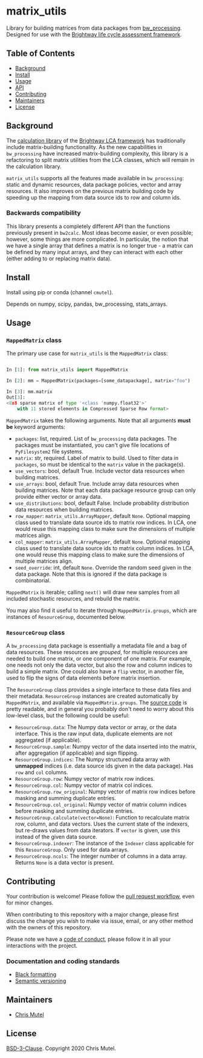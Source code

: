 # matrix_utils

Library for building matrices from data packages from [bw_processing](https://github.com/brightway-lca/bw_processing). Designed for use with the [Brightway life cycle assessment framework](https://brightway.dev/).

## Table of Contents

- [Background](#background)
- [Install](#install)
- [Usage](#usage)
- [API](#api)
- [Contributing](#contributing)
- [Maintainers](#maintainers)
- [License](#license)

## Background

The [calculation library](https://github.com/brightway-lca/brightway2-calc) of the [Brightway LCA framework](https://brightway.dev/) has traditionally include matrix-building functionality. As the new capabilities in `bw_processing` have increased matrix-building complexity, this library is a refactoring to split matrix utilities from the LCA classes, which will remain in the calculation library.

`matrix_utils` supports all the features made available in `bw_processing`: static and dynamic resources, data package policies, vector and array resources. It also improves on the previous matrix building code by speeding up the mapping from data source ids to row and column ids.

### Backwards compatibility

This library presents a completely different API than the functions previously present in `bw2calc`. Most ideas become easier, or even possible; however, some things are more complicated. In particular, the notion that we have a single array that defines a matrix is no longer true - a matrix can be defined by many input arrays, and they can interact with each other (either adding to or replacing matrix data).

## Install

Install using pip or conda (channel `cmutel`).

Depends on numpy, scipy, pandas, bw_processing, stats_arrays.

## Usage

### `MappedMatrix` class

The primary use case for `matrix_utils` is the `MappedMatrix` class:

```python

In [1]: from matrix_utils import MappedMatrix

In [2]: mm = MappedMatrix(packages=[some_datapackage], matrix="foo")

In [3]: mm.matrix
Out[3]:
<8x8 sparse matrix of type '<class 'numpy.float32'>'
    with 11 stored elements in Compressed Sparse Row format>
```

`MappedMatrix` takes the following arguments. Note that all arguments **must be** keyword arguments:

* `packages`: list, required. List of `bw_processing` data packages. The packages must be instantiated, you can't give file locations of `PyFilesystem2` file systems.
* `matrix`: str, required. Label of matrix to build. Used to filter data in `packages`, so must be identical to the `matrix` value in the package(s).
* `use_vectors`: bool, default True. Include vector data resources when building matrices.
* `use_arrays`: bool, default True. Include array data resources when building matrices. Note that each data package resource group can only provide either vector or array data.
* `use_distributions`: bool, default False. Include probability distribution data resources when building matrices.
* `row_mapper`: `matrix_utils.ArrayMapper`, default `None`. Optional mapping class used to translate data source ids to matrix row indices. In LCA, one would reuse this mapping class to make sure the dimensions of multiple matrices align.
* `col_mapper`: `matrix_utils.ArrayMapper`, default `None`. Optional mapping class used to translate data source ids to matrix column indices. In LCA, one would reuse this mapping class to make sure the dimensions of multiple matrices align.
* `seed_override`: int, default `None`. Override the random seed given in the data package. Note that this is ignored if the data package is combinatorial.

`MappedMatrix` is iterable; calling `next()` will draw new samples from all included stochastic resources, and rebuild the matrix.

You may also find it useful to iterate through `MappedMatrix.groups`, which are instances of `ResourceGroup`, documented below.

### `ResourceGroup` class

A `bw_processing` data package is essentially a metadata file and a bag of data resources. These resources are *grouped*, for multiple resources are needed to build one matrix, or one component of one matrix. For example, one needs not only the data vector, but also the row and column indices to build a simple matrix. One could also have a `flip` vector, in another file, used to flip the signs of data elements before matrix insertion.

The `ResourceGroup` class provides a single interface to these data files and their metadata. `ResourceGroup` instances are created automatically by `MappedMatrix`, and available via `MappedMatrix.groups`. The [source code]() is pretty readable, and in general you probably don't need to worry about this low-level class, but the following could be useful:

* `ResourceGroup.data`: The Numpy data vector or array, or the data interface. This is the raw input data, duplicate elements are not aggregated (if applicable).
* `ResourceGroup.sample`: Numpy vector of the data inserted into the matrix, after aggregation (if applicable) and sign flipping.
* `ResourceGroup.indices`: The Numpy structured data array with **unmapped** indices (i.e. data source ids given in the data package). Has `row` and `col` columns.
* `ResourceGroup.row`: Numpy vector of matrix row indices.
* `ResourceGroup.col`: Numpy vector of matrix col indices.
* `ResourceGroup.row_original`: Numpy vector of matrix row indices before masking and summing duplicate entries.
* `ResourceGroup.col_original`: Numpy vector of matrix column indices before masking and summing duplicate entries.
* `ResourceGroup.calculate(vector=None)`: Function to recalculate matrix row, column, and data vectors. Uses the current state of the indexers, but re-draws values from data iterators. If `vector` is given, use this instead of the given data source.
* `ResourceGroup.indexer`: The instance of the `Indexer` class applicable for this `ResourceGroup`. Only used for data arrays.
* `ResourceGroup.ncols`: The integer number of columns in a data array. Returns `None` is a data vector is present.

## Contributing

Your contribution is welcome! Please follow the [pull request workflow](https://guides.github.com/introduction/flow/), even for minor changes.

When contributing to this repository with a major change, please first discuss the change you wish to make via issue, email, or any other method with the owners of this repository.

Please note we have a [code of conduct](https://github.com/brightway-lca/bw_processing/blob/master/CODE_OF_CONDUCT.md), please follow it in all your interactions with the project.

### Documentation and coding standards

* [Black formatting](https://black.readthedocs.io/en/stable/)
* [Semantic versioning](http://semver.org/)

## Maintainers

* [Chris Mutel](https://github.com/cmutel/)

## License

[BSD-3-Clause](https://github.com/brightway-lca/matrix_utils/blob/main/LICENSE). Copyright 2020 Chris Mutel.
